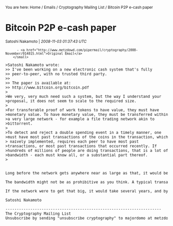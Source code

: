 <small>You are here: Home / Emails / Cryptography Mailing List / Bitcoin P2P e-cash paper</small>

# Bitcoin P2P e-cash paper

<small>Satoshi Nakamoto | <em>2008-11-03 01:37:43 UTC</em>

          - <a href="http://www.metzdowd.com/pipermail/cryptography/2008-November/014815.html">Original Email</a>
        </small>


<pre>>Satoshi Nakamoto wrote:
>> I've been working on a new electronic cash system that's fully
>> peer-to-peer, with no trusted third party.
>>
>> The paper is available at:
>> http://www.bitcoin.org/bitcoin.pdf
>
>We very, very much need such a system, but the way I understand your
>proposal, it does not seem to scale to the required size.
>
>For transferable proof of work tokens to have value, they must have
>monetary value. To have monetary value, they must be transferred within
>a very large network - for example a file trading network akin to
>bittorrent.
>
>To detect and reject a double spending event in a timely manner, one
>must have most past transactions of the coins in the transaction, which,
> naively implemented, requires each peer to have most past
>transactions, or most past transactions that occurred recently. If
>hundreds of millions of people are doing transactions, that is a lot of
>bandwidth - each must know all, or a substantial part thereof.
>


Long before the network gets anywhere near as large as that, it would be safe for users to use Simplified Payment Verification (section 8) to check for double spending, which only requires having the chain of block headers, or about 12KB per day. Only people trying to create new coins would need to run network nodes. At first, most users would run network nodes, but as the network grows beyond a certain point, it would be left more and more to specialists with server farms of specialized hardware. A server farm would only need to have one node on the network and the rest of the LAN connects with that one node.

The bandwidth might not be as prohibitive as you think. A typical transaction would be about 400 bytes (ECC is nicely compact). Each transaction has to be broadcast twice, so lets say 1KB per transaction. Visa processed 37 billion transactions in FY2008, or an average of 100 million transactions per day. That many transactions would take 100GB of bandwidth, or the size of 12 DVD or 2 HD quality movies, or about $18 worth of bandwidth at current prices.

If the network were to get that big, it would take several years, and by then, sending 2 HD movies over the Internet would probably not seem like a big deal.

Satoshi Nakamoto

---------------------------------------------------------------------
The Cryptography Mailing List
Unsubscribe by sending "unsubscribe cryptography" to majordomo at metzdowd.com
</pre>
